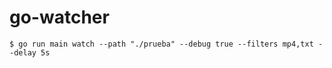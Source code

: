 # go-watcher
```
$ go run main watch --path "./prueba" --debug true --filters mp4,txt --delay 5s
```